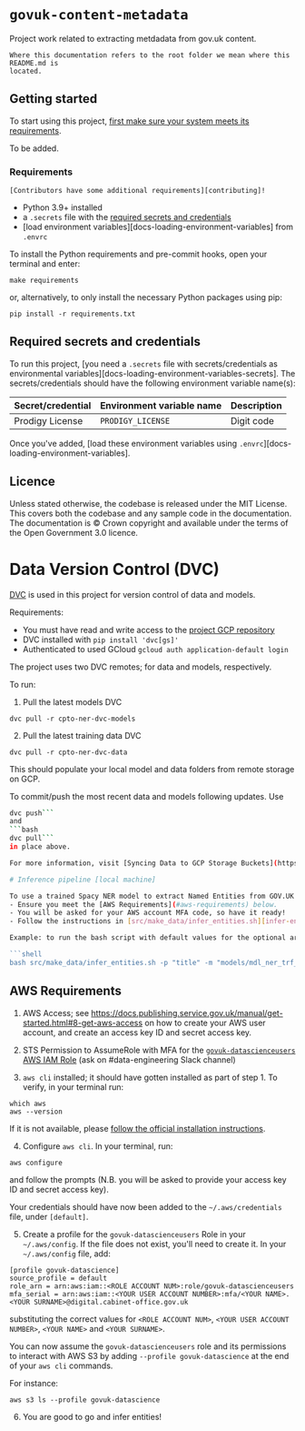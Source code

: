 # `govuk-content-metadata`

Project work related to extracting metdadata from gov.uk content.

```{warning}
Where this documentation refers to the root folder we mean where this README.md is
located.
```

## Getting started

To start using this project, [first make sure your system meets its
requirements](#requirements).

To be added.

### Requirements

```{note} Requirements for contributors
[Contributors have some additional requirements][contributing]!
```

- Python 3.9+ installed
- a `.secrets` file with the [required secrets and
  credentials](#required-secrets-and-credentials)
- [load environment variables][docs-loading-environment-variables] from `.envrc`

To install the Python requirements and pre-commit hooks, open your terminal and enter:

```shell
make requirements
```

or, alternatively, to only install the necessary Python packages using pip:

```shell
pip install -r requirements.txt
```

## Required secrets and credentials

To run this project, [you need a `.secrets` file with secrets/credentials as
environmental variables][docs-loading-environment-variables-secrets]. The
secrets/credentials should have the following environment variable name(s):

| Secret/credential | Environment variable name | Description                                |
|-------------------|---------------------------|--------------------------------------------|
| Prodigy License   | `PRODIGY_LICENSE`         | Digit code                                 |

Once you've added, [load these environment variables using
`.envrc`][docs-loading-environment-variables].

## Licence

Unless stated otherwise, the codebase is released under the MIT License. This covers
both the codebase and any sample code in the documentation. The documentation is ©
Crown copyright and available under the terms of the Open Government 3.0 licence.

# Data Version Control (DVC)

[DVC](dvc.org) is used in this project for version control of data and models.

Requirements:
- You must have read and write access to the [project GCP repository](gs://cpto-content-metadata)
- DVC installed with `pip install 'dvc[gs]'`
- Authenticated to used GCloud `gcloud auth application-default login`

The project uses two DVC remotes; for data and models, respectively.

To run:

1. Pull the latest models DVC
  ```shell
  dvc pull -r cpto-ner-dvc-models
  ```
2. Pull the latest training data DVC
  ```shell
  dvc pull -r cpto-ner-dvc-data
  ```

This should populate your local model and data folders from remote storage on GCP.

To commit/push the most recent data and models following updates. Use
```bash
dvc push```
and
```bash
dvc pull```
in place above.

For more information, visit [Syncing Data to GCP Storage Buckets](https://iterative.ai/blog/using-gcp-remotes-in-dvc)

# Inference pipeline [local machine]

To use a trained Spacy NER model to extract Named Entities from GOV.UK content:
- Ensure you meet the [AWS Requirements](#aws-requirements) below.
- You will be asked for your AWS account MFA code, so have it ready!
- Follow the instructions in [src/make_data/infer_entities.sh][infer-entities-sh] to know how to specify optional arguments.

Example: to run the bash script with default values for the optional arguments and extract entities from all the `"titles"` of yesterday's GOV.UK pages using a pre-trained model saved in `models/mdl_ner_trf_b1_b4/model-best`, from the project root directory run

```shell
bash src/make_data/infer_entities.sh -p "title" -m "models/mdl_ner_trf_b1_b4/model-best"
```

## AWS Requirements

1. AWS Access; see https://docs.publishing.service.gov.uk/manual/get-started.html#8-get-aws-access on how to create your AWS user account, and create an access key ID and secret access key.

2. STS Permission to AssumeRole with MFA for the [`govuk-datascienceusers` AWS IAM Role][ds-role] (ask on #data-engineering Slack channel)

3. `aws cli` installed; it should have gotten installed as part of step 1. To verify, in your terminal run:
```shell
which aws
aws --version
```
If it is not available, please [follow the official installation instructions][awscli-install].

4. Configure `aws cli`. In your terminal, run:
```shell
aws configure
```
and follow the prompts (N.B. you will be asked to provide your access key ID and secret access key).

Your credentials should have now been added to the `~/.aws/credentials` file, under `[default]`.

5. Create a profile for the `govuk-datascienceusers` Role in your `~/.aws/config`. If the file does not exist, you'll need to create it. In your `~/.aws/config` file, add:

```
[profile govuk-datascience]
source_profile = default
role_arn = arn:aws:iam::<ROLE ACCOUNT NUM>:role/govuk-datascienceusers
mfa_serial = arn:aws:iam::<YOUR USER ACCOUNT NUMBER>:mfa/<YOUR NAME>.<YOUR SURNAME>@digital.cabinet-office.gov.uk
```

substituting the correct values for `<ROLE ACCOUNT NUM>`, `<YOUR USER ACCOUNT NUMBER>`, `<YOUR NAME>` and `<YOUR SURNAME>`.

You can now assume the `govuk-datascienceusers` role and its permissions to interact with AWS S3 by adding
`--profile govuk-datascience` at the end of your `aws cli` commands.

For instance:
```shell
aws s3 ls --profile govuk-datascience
```

6. You are good to go and infer entities!

[infer-entities-sh]: ./src/make_data/infer_entities.sh
[ds-role]: https://us-east-1.console.aws.amazon.com/iamv2/home?region=eu-west-1#/roles/details/govuk-datascienceusers?section=permissions
[awscli-install]: https://docs.aws.amazon.com/cli/latest/userguide/getting-started-install.html
